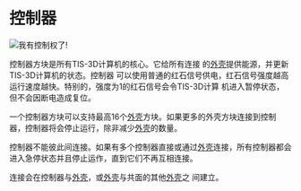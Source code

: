 # 控制器
![我有控制权了!](item:tis3d:controller)

控制器方块是所有TIS-3D计算机的核心。它给所有连接 的[外壳](casing.md)提供能源，并更新TIS-3D计算机的状态。控制器 可以使用普通的红石信号供电，红石信号强度越高运行速度越快。特别的，强度为1的红石信号会令TIS-3D计算 机进入暂停状态，但不会因断电造成复位。

一个控制器方块可以支持最高16个[外壳](casing.md)方块。如果更多的外壳方块连接到控制器，控制器将会停止运行，除非减少[外壳](casing.md)的数量。

控制器不能彼此间连接。如果有多个控制器直接或通过[外壳](casing.md)连接，所有控制器都会进入急停状态并且停止运作，直到它们不再互相连接。

连接会在控制器与[外壳](casing.md)，或[外壳](casing.md)与共面的其他[外壳](casing.md)之 间建立。

